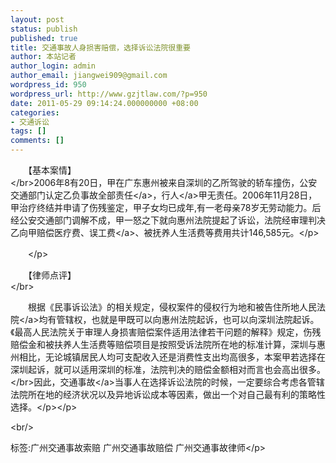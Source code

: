 ```yaml
---
layout: post
status: publish
published: true
title: 交通事故人身损害赔偿，选择诉讼法院很重要
author: 本站记者
author_login: admin
author_email: jiangwei909@gmail.com
wordpress_id: 950
wordpress_url: http://www.gzjtlaw.com/?p=950
date: 2011-05-29 09:14:24.000000000 +08:00
categories:
- 交通诉讼
tags: []
comments: []
---
```

<p><p>　　【基本案情】 <br><&#47;br>2006年8有20日，甲在广东惠州被来自深圳的乙所驾驶的轿车撞伤，公安交通部门认定乙负事故<a>全部责任<&#47;a>，<a>行人<&#47;a>甲无责任。2006年11月28日，甲治疗终结并申请了伤残鉴定，甲子女均已成年,有一老母亲78岁无劳动能力。后经公安交通部门调解不成，甲一怒之下就向惠州法院提起了诉讼，法院经审理判决乙向甲赔偿医疗费、<a>误工费<&#47;a>、被抚养人生活费等费用共计146,585元。<&#47;p><p>　　<&#47;p><p>　　【律师点评】<br><&#47;br><p>　　根据《民事诉讼法》的相关规定，侵权案件的侵权行为地和被告住所地<a>人民法院<&#47;a>均有管辖权，也就是甲既可以向惠州法院起诉，也可以向深圳法院起诉。《最高人民法院关于审理人身损害赔偿案件适用法律若干问题的解释》规定，伤残赔偿金和被扶养人生活费等赔偿项目是按照受诉法院所在地的标准计算，深圳与惠州相比，无论城镇居民人均可支配收入还是消费性支出均高很多，本案甲若选择在深圳起诉，就可以适用深圳的标准，法院判决的赔偿金额相对而言也会高出很多。<br><&#47;br>因此，<a>交通事故<&#47;a>当事人在选择诉讼法院的时候，一定要综合考虑各管辖法院所在地的经济状况以及异地诉讼成本等因素，做出一个对自己最有利的策略性选择。<&#47;p><&#47;p><br&#47;><p>标签:广州交通事故索赔 广州交通事故赔偿 广州交通事故律师<&#47;p>

